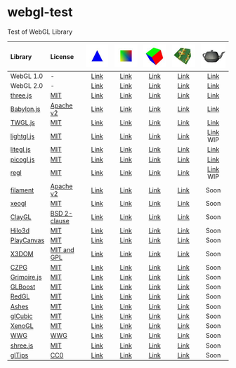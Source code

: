 # webgl-test
Test of WebGL Library

|Library                                                |License                                                                      |![](assets/screenshot/triangle.jpg)                                              |![](assets/screenshot/square.jpg)                                              |![](assets/screenshot/cube.jpg)                                              |![](assets/screenshot/texture.jpg)                                              |![](assets/screenshot/teapot.jpg)                                                   |
|:------------------------------------------------------|:----------------------------------------------------------------------------|:-------------------------------------------------------------------------------:|:-----------------------------------------------------------------------------:|:---------------------------------------------------------------------------:|:------------------------------------------------------------------------------:|:----------------------------------------------------------------------------------:|
|WebGL 1.0                                              |-                                                                            |[Link](https://cx20.github.io/webgl-test/examples/webgl1/triangle/index.html)    |[Link](https://cx20.github.io/webgl-test/examples/webgl1/square/index.html)    |[Link](https://cx20.github.io/webgl-test/examples/webgl1/cube/index.html)    |[Link](https://cx20.github.io/webgl-test/examples/webgl1/texture/index.html)    |[Link](https://cx20.github.io/webgl-test/examples/webgl1/teapot/index.html)         |
|WebGL 2.0                                              |-                                                                            |[Link](https://cx20.github.io/webgl-test/examples/webgl2/triangle/index.html)    |[Link](https://cx20.github.io/webgl-test/examples/webgl2/square/index.html)    |[Link](https://cx20.github.io/webgl-test/examples/webgl2/cube/index.html)    |[Link](https://cx20.github.io/webgl-test/examples/webgl2/texture/index.html)    |[Link](https://cx20.github.io/webgl-test/examples/webgl2/teapot/index.html)         |
|[three.js](https://github.com/mrdoob/three.js/)        |[MIT](https://github.com/mrdoob/three.js/blob/master/LICENSE)                |[Link](https://cx20.github.io/webgl-test/examples/threejs/triangle/index.html)   |[Link](https://cx20.github.io/webgl-test/examples/threejs/square/index.html)   |[Link](https://cx20.github.io/webgl-test/examples/threejs/cube/index.html)   |[Link](https://cx20.github.io/webgl-test/examples/threejs/texture/index.html)   |[Link](https://cx20.github.io/webgl-test/examples/threejs/teapot/index.html)        |
|[Babylon.js](https://github.com/BabylonJS/Babylon.js)  |[Apache v2](https://github.com/BabylonJS/Babylon.js/blob/master/license.md)  |[Link](https://cx20.github.io/webgl-test/examples/babylonjs/triangle/index.html) |[Link](https://cx20.github.io/webgl-test/examples/babylonjs/square/index.html) |[Link](https://cx20.github.io/webgl-test/examples/babylonjs/cube/index.html) |[Link](https://cx20.github.io/webgl-test/examples/babylonjs/texture/index.html) |[Link](https://cx20.github.io/webgl-test/examples/babylonjs/teapot/index.html)      |
|[TWGL.js](https://github.com/greggman/twgl.js)         |[MIT](https://github.com/greggman/twgl.js/blob/master/LICENSE.md)            |[Link](https://cx20.github.io/webgl-test/examples/twgl/triangle/index.html)      |[Link](https://cx20.github.io/webgl-test/examples/twgl/square/index.html)      |[Link](https://cx20.github.io/webgl-test/examples/twgl/cube/index.html)      |[Link](https://cx20.github.io/webgl-test/examples/twgl/texture/index.html)      |[Link](https://cx20.github.io/webgl-test/examples/twgl/teapot/index.html)           |
|[lightgl.js](https://github.com/evanw/lightgl.js/)     |[MIT](https://github.com/evanw/lightgl.js/blob/master/LICENSE)               |[Link](https://cx20.github.io/webgl-test/examples/lightgl/triangle/index.html)   |[Link](https://cx20.github.io/webgl-test/examples/lightgl/square/index.html)   |[Link](https://cx20.github.io/webgl-test/examples/lightgl/cube/index.html)   |[Link](https://cx20.github.io/webgl-test/examples/lightgl/texture/index.html)   |[Link](https://cx20.github.io/webgl-test/examples/lightgl/teapot/index.html) <br>WIP|
|[litegl.js](https://github.com/jagenjo/litegl.js)      |[MIT](https://github.com/jagenjo/litegl.js/blob/master/LICENSE)              |[Link](https://cx20.github.io/webgl-test/examples/litegl/triangle/index.html)    |[Link](https://cx20.github.io/webgl-test/examples/litegl/square/index.html)    |[Link](https://cx20.github.io/webgl-test/examples/litegl/cube/index.html)    |[Link](https://cx20.github.io/webgl-test/examples/litegl/texture/index.html)    |[Link](https://cx20.github.io/webgl-test/examples/litegl/teapot/index.html)         |
|[picogl.js](https://github.com/tsherif/picogl.js)      |[MIT](https://github.com/tsherif/picogl.js/blob/master/LICENSE)              |[Link](https://cx20.github.io/webgl-test/examples/picogl/triangle/index.html)    |[Link](https://cx20.github.io/webgl-test/examples/picogl/square/index.html)    |[Link](https://cx20.github.io/webgl-test/examples/picogl/cube/index.html)    |[Link](https://cx20.github.io/webgl-test/examples/picogl/texture/index.html)    |[Link](https://cx20.github.io/webgl-test/examples/picogl/teapot/index.html)         |
|[regl](https://github.com/regl-project/regl)           |[MIT](https://github.com/regl-project/regl/blob/gh-pages/LICENSE)            |[Link](https://cx20.github.io/webgl-test/examples/regl/triangle/index.html)      |[Link](https://cx20.github.io/webgl-test/examples/regl/square/index.html)      |[Link](https://cx20.github.io/webgl-test/examples/regl/cube/index.html)      |[Link](https://cx20.github.io/webgl-test/examples/regl/texture/index.html)      |[Link](https://cx20.github.io/webgl-test/examples/regl/teapot/index.html) <br>WIP   |
|[filament](https://github.com/google/filament)         |[Apache v2](https://github.com/google/filament/blob/master/LICENSE)          |[Link](https://cx20.github.io/webgl-test/examples/filament/triangle/index.html)  |[Link](https://cx20.github.io/webgl-test/examples/filament/square/index.html)  |[Link](https://cx20.github.io/webgl-test/examples/filament/cube/index.html)  |[Link](https://cx20.github.io/webgl-test/examples/filament/texture/index.html)  |Soon                                                                                |
|[xeogl](https://github.com/xeolabs/xeogl)              |[MIT](https://github.com/xeolabs/xeogl/blob/master/LICENSE)                  |[Link](https://cx20.github.io/webgl-test/examples/xeogl/triangle/index.html)     |[Link](https://cx20.github.io/webgl-test/examples/xeogl/square/index.html)     |[Link](https://cx20.github.io/webgl-test/examples/xeogl/cube/index.html)     |[Link](https://cx20.github.io/webgl-test/examples/xeogl/texture/index.html)     |Soon                                                                                |
|[ClayGL](https://github.com/pissang/claygl)            |[BSD 2-clause](https://github.com/pissang/claygl/blob/master/LICENSE)        |[Link](https://cx20.github.io/webgl-test/examples/claygl/triangle/index.html)    |[Link](https://cx20.github.io/webgl-test/examples/claygl/square/index.html)    |[Link](https://cx20.github.io/webgl-test/examples/claygl/cube/index.html)    |[Link](https://cx20.github.io/webgl-test/examples/claygl/texture/index.html)    |Soon                                                                                |
|[Hilo3d](https://github.com/hiloteam/Hilo3d)           |[MIT](https://github.com/hiloteam/Hilo3d/blob/master/LICENSE)                |[Link](https://cx20.github.io/webgl-test/examples/hilo3d/triangle/index.html)    |[Link](https://cx20.github.io/webgl-test/examples/hilo3d/square/index.html)    |[Link](https://cx20.github.io/webgl-test/examples/hilo3d/cube/index.html)    |[Link](https://cx20.github.io/webgl-test/examples/hilo3d/texture/index.html)    |Soon                                                                                |
|[PlayCanvas](https://github.com/playcanvas/engine)     |[MIT](https://github.com/playcanvas/engine/blob/master/LICENSE)              |[Link](https://cx20.github.io/webgl-test/examples/playcanvas/triangle/index.html)|[Link](https://cx20.github.io/webgl-test/examples/playcanvas/square/index.html)|[Link](https://cx20.github.io/webgl-test/examples/playcanvas/cube/index.html)|[Link](https://cx20.github.io/webgl-test/examples/playcanvas/texture/index.html)|Soon                                                                                |
|[X3DOM](https://github.com/x3dom/x3dom)                |[MIT and GPL](https://github.com/x3dom/x3dom/blob/master/LICENSE)            |[Link](https://cx20.github.io/webgl-test/examples/x3dom/triangle/index.html)     |[Link](https://cx20.github.io/webgl-test/examples/x3dom/square/index.html)     |[Link](https://cx20.github.io/webgl-test/examples/x3dom/cube/index.html)     |[Link](https://cx20.github.io/webgl-test/examples/x3dom/texture/index.html)     |Soon                                                                                |
|[CZPG](https://github.com/PrincessGod/CraZyPG)         |[MIT](https://github.com/PrincessGod/CraZyPG/blob/master/LICENSE)            |[Link](https://cx20.github.io/webgl-test/examples/czpg/triangle/index.html)      |[Link](https://cx20.github.io/webgl-test/examples/czpg/square/index.html)      |[Link](https://cx20.github.io/webgl-test/examples/czpg/cube/index.html)      |[Link](https://cx20.github.io/webgl-test/examples/czpg/texture/index.html)      |Soon                                                                                |
|[Grimoire.js](https://github.com/GrimoireGL/GrimoireJS)|[MIT](https://github.com/GrimoireGL/GrimoireJS/blob/develop/LICENSE)         |[Link](https://cx20.github.io/webgl-test/examples/grimoirejs/triangle/index.html)|[Link](https://cx20.github.io/webgl-test/examples/grimoirejs/square/index.html)|[Link](https://cx20.github.io/webgl-test/examples/grimoirejs/cube/index.html)|[Link](https://cx20.github.io/webgl-test/examples/grimoirejs/texture/index.html)|Soon                                                                                |
|[GLBoost](https://github.com/emadurandal/GLBoost)      |[MIT](https://github.com/emadurandal/GLBoost/blob/master/LICENSE)            |[Link](https://cx20.github.io/webgl-test/examples/glboost/triangle/index.html)   |[Link](https://cx20.github.io/webgl-test/examples/glboost/square/index.html)   |[Link](https://cx20.github.io/webgl-test/examples/glboost/cube/index.html)   |[Link](https://cx20.github.io/webgl-test/examples/glboost/texture/index.html)   |Soon                                                                                |
|[RedGL](https://github.com/redcamel/RedGL2)            |[MIT](https://github.com/redcamel/RedGL2/blob/dev/LICENSE)                   |[Link](https://cx20.github.io/webgl-test/examples/redgl/triangle/index.html)     |[Link](https://cx20.github.io/webgl-test/examples/redgl/square/index.html)     |[Link](https://cx20.github.io/webgl-test/examples/redgl/cube/index.html)     |[Link](https://cx20.github.io/webgl-test/examples/redgl/texture/index.html)     |Soon                                                                                |
|[Ashes](https://github.com/but0n/Ashes)                |[MIT](https://github.com/but0n/Ashes/blob/master/LICENSE)                    |[Link](https://cx20.github.io/webgl-test/examples/ashes/triangle/index.html)     |[Link](https://cx20.github.io/webgl-test/examples/ashes/square/index.html)     |[Link](https://cx20.github.io/webgl-test/examples/ashes/cube/index.html)     |[Link](https://cx20.github.io/webgl-test/examples/ashes/texture/index.html)     |Soon                                                                                |
|[glCubic](https://github.com/doxas/glcubic.js)         |[MIT](https://github.com/doxas/glcubic.js/blob/master/package.json)          |[Link](https://cx20.github.io/webgl-test/examples/glcubic/triangle/index.html)   |[Link](https://cx20.github.io/webgl-test/examples/glcubic/square/index.html)   |[Link](https://cx20.github.io/webgl-test/examples/glcubic/cube/index.html)   |[Link](https://cx20.github.io/webgl-test/examples/glcubic/texture/index.html)   |Soon                                                                                |
|[XenoGL](https://github.com/kotofurumiya/xenogl)       |[MIT](https://github.com/kotofurumiya/xenogl/blob/master/LICENSE.md)         |[Link](https://cx20.github.io/webgl-test/examples/xenogl/triangle/index.html)    |[Link](https://cx20.github.io/webgl-test/examples/xenogl/square/index.html)    |[Link](https://cx20.github.io/webgl-test/examples/xenogl/cube/index.html)    |[Link](https://cx20.github.io/webgl-test/examples/xenogl/texture/index.html)    |Soon                                                                                |
|[WWG](https://github.com/wakufactory/wwg)              |[WWG](https://github.com/wakufactory/wwg/blob/master/js/WWG.js)              |[Link](https://cx20.github.io/webgl-test/examples/wwg/triangle/index.html)       |[Link](https://cx20.github.io/webgl-test/examples/wwg/square/index.html)       |[Link](https://cx20.github.io/webgl-test/examples/wwg/cube/index.html)       |[Link](https://cx20.github.io/webgl-test/examples/wwg/texture/index.html)       |Soon                                                                                |
|[shree.js](https://github.com/sawa-zen/shree)          |[MIT](https://github.com/sawa-zen/shree/blob/master/LICENSE)                 |[Link](https://cx20.github.io/webgl-test/examples/shreejs/triangle/index.html)   |[Link](https://cx20.github.io/webgl-test/examples/shreejs/square/index.html)   |[Link](https://cx20.github.io/webgl-test/examples/shreejs/cube/index.html)   |[Link](https://cx20.github.io/webgl-test/examples/shreejs/texture/index.html)   |Soon                                                                                |
|[glTips](https://github.com/emadurandal/glTips)        |[CC0](https://github.com/emadurandal/glTips/blob/master/LICENSE)             |[Link](https://cx20.github.io/webgl-test/examples/gltips/triangle/index.html)    |[Link](https://cx20.github.io/webgl-test/examples/gltips/square/index.html)    |[Link](https://cx20.github.io/webgl-test/examples/gltips/cube/index.html)    |[Link](https://cx20.github.io/webgl-test/examples/gltips/texture/index.html)    |Soon                                                                                |
